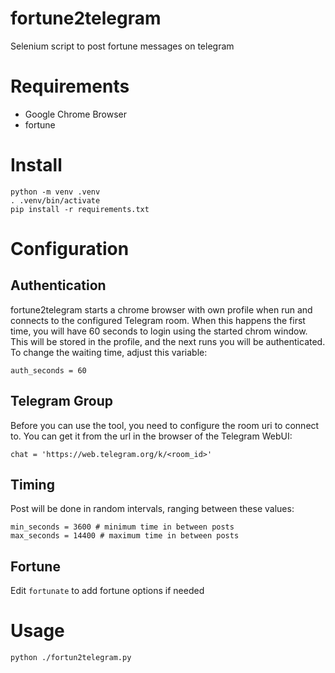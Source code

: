 # fortune2telegram
Selenium script to post fortune messages on telegram

# Requirements
- Google Chrome Browser
- fortune

# Install
```
python -m venv .venv
. .venv/bin/activate
pip install -r requirements.txt
```

# Configuration
## Authentication
fortune2telegram starts a chrome browser with own profile when run and connects to the configured Telegram room. When this happens the first time, you will have 60 seconds to login using the started chrom window. This will be stored in the profile, and the next runs you will be authenticated. To change the waiting time, adjust this variable:
```
auth_seconds = 60
```

## Telegram Group
Before you can use the tool, you need to configure the room uri to connect to. You can get it from the url in the browser of the Telegram WebUI:
```
chat = 'https://web.telegram.org/k/<room_id>'
```

## Timing
Post will be done in random intervals, ranging between these values:
```
min_seconds = 3600 # minimum time in between posts
max_seconds = 14400 # maximum time in between posts
```

## Fortune
Edit `fortunate` to add fortune options if needed

# Usage
```
python ./fortun2telegram.py
